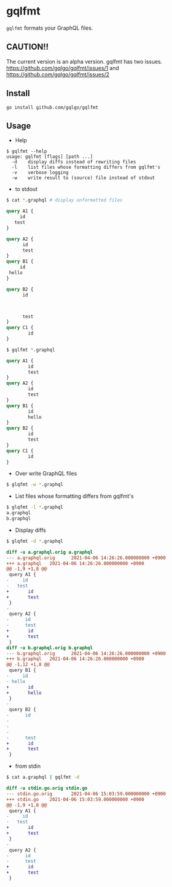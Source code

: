 # gqlfmt

`gqlfmt` formats your GraphQL files.

## CAUTION!!

The current version is an alpha version.
gqlfmt has two issues. https://github.com/gqlgo/gqlfmt/issues/1 and https://github.com/gqlgo/gqlfmt/issues/2

## Install

```
go install github.com/gqlgo/gqlfmt
```

## Usage

- Help
```
$ gqlfmt --help
usage: gqlfmt [flags] [path ...]
  -d    display diffs instead of rewriting files
  -l    list files whose formatting differs from gqlfmt's
  -v    verbose logging
  -w    write result to (source) file instead of stdout
```

- to stdout
```sh
$ cat *.graphql # display unformatted files
```

```graphql
query A1 {
     id
   test
}

query A2 {
      id
      test
}
query B1 {
     id
 hello
}

query B2 {
      id



      test
}
query C1 {
        id
}
```

```bash
$ gqlfmt *.graphql
```

```graphql
query A1 {
        id
        test
}
query A2 {
        id
        test
}
query B1 {
        id
        hello
}
query B2 {
        id
        test
}
query C1 {
        id
}
```

- Over write GraphQL files
```sh
$ glqfmt -w *.graphql
```

- List files whose formatting differs from gqlfmt's
```sh
$ glqfmt -l *.graphql
a.graphql
b.graphql
```

- Display diffs
```sh
$ glqfmt -d *.graphql
```

```diff
diff -u a.graphql.orig a.graphql
--- a.graphql.orig      2021-04-06 14:26:26.000000000 +0900
+++ a.graphql   2021-04-06 14:26:26.000000000 +0900
@@ -1,9 +1,8 @@
 query A1 {
-     id
-   test
+       id
+       test
 }
-
 query A2 {
-      id
-      test
+       id
+       test
 }
diff -u b.graphql.orig b.graphql
--- b.graphql.orig      2021-04-06 14:26:26.000000000 +0900
+++ b.graphql   2021-04-06 14:26:26.000000000 +0900
@@ -1,12 +1,8 @@
 query B1 {
-     id
- hello
+       id
+       hello
 }
-
 query B2 {
-      id
-
-
-
-      test
+       id
+       test
 }
```

- from stdin

```sh
$ cat a.graphql | gqlfmt -d
```

```diff
diff -u stdin.go.orig stdin.go
--- stdin.go.orig       2021-04-06 15:03:59.000000000 +0900
+++ stdin.go    2021-04-06 15:03:59.000000000 +0900
@@ -1,9 +1,8 @@
 query A1 {
-     id
-   test
+       id
+       test
 }
-
 query A2 {
-      id
-      test
+       id
+       test
 }
```
